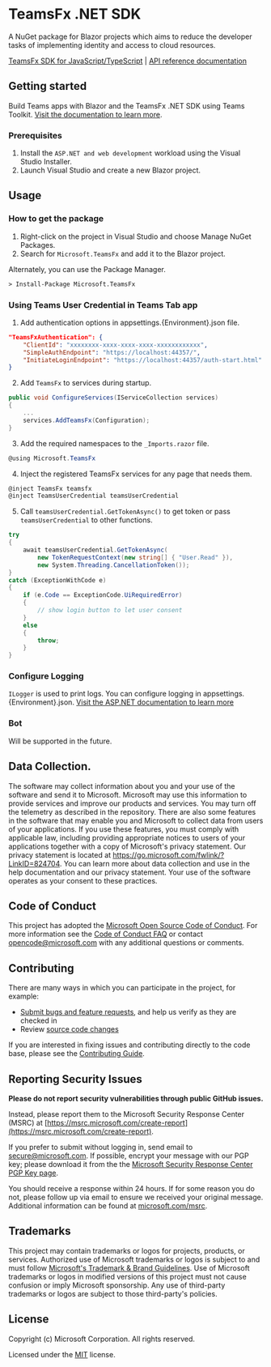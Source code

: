# TeamsFx .NET SDK

A NuGet package for Blazor projects which aims to reduce the developer tasks of implementing identity and access to cloud resources.

[TeamsFx SDK for JavaScript/TypeScript](https://github.com/OfficeDev/TeamsFx/tree/main/packages/sdk) |
[API reference documentation](https://aka.ms/teamsfx-sdk-help)

## Getting started

Build Teams apps with Blazor and the TeamsFx .NET SDK using Teams Toolkit. [Visit the documentation to learn more](https://docs.microsoft.com/en-us/microsoftteams/platform/toolkit/visual-studio-overview).

### Prerequisites

1. Install the `ASP.NET and web development` workload using the Visual Studio Installer.
2. Launch Visual Studio and create a new Blazor project.

## Usage

### How to get the package

1. Right-click on the project in Visual Studio and choose Manage NuGet Packages.
2. Search for `Microsoft.TeamsFx` and add it to the Blazor project.

Alternately, you can use the Package Manager.

```ps
> Install-Package Microsoft.TeamsFx
```

### Using Teams User Credential in Teams Tab app

1. Add authentication options in appsettings.{Environment}.json file.
```json
"TeamsFxAuthentication": {
    "ClientId": "xxxxxxxx-xxxx-xxxx-xxxx-xxxxxxxxxxxx",
    "SimpleAuthEndpoint": "https://localhost:44357/",
    "InitiateLoginEndpoint": "https://localhost:44357/auth-start.html"
}
```
2. Add `TeamsFx` to services during startup.
```csharp
public void ConfigureServices(IServiceCollection services)
{
    ...
    services.AddTeamsFx(Configuration);
}
```
3. Add the required namespaces to the `_Imports.razor` file.
```csharp
@using Microsoft.TeamsFx
```
4. Inject the registered TeamsFx services for any page that needs them.
```csharp
@inject TeamsFx teamsfx
@inject TeamsUserCredential teamsUserCredential
```
5. Call `teamsUserCredential.GetTokenAsync()` to get token or pass `teamsUserCredential` to other functions.
```csharp
try
{
    await teamsUserCredential.GetTokenAsync(
        new TokenRequestContext(new string[] { "User.Read" }),
        new System.Threading.CancellationToken());
}
catch (ExceptionWithCode e)
{
    if (e.Code == ExceptionCode.UiRequiredError)
    {
        // show login button to let user consent
    }
    else
    {
        throw;
    }
}
```

### Configure Logging
`ILogger` is used to print logs. You can configure logging in appsettings.{Environment}.json. [Visit the ASP.NET documentation to learn more](https://docs.microsoft.com/en-us/aspnet/core/fundamentals/logging/?view=aspnetcore-5.0#configure-logging-1) 

### Bot
Will be supported in the future.

## Data Collection.

The software may collect information about you and your use of the software and send it to Microsoft. Microsoft may use this information to provide services and improve our products and services. You may turn off the telemetry as described in the repository. There are also some features in the software that may enable you and Microsoft to collect data from users of your applications. If you use these features, you must comply with applicable law, including providing appropriate notices to users of your applications together with a copy of Microsoft's privacy statement. Our privacy statement is located at https://go.microsoft.com/fwlink/?LinkID=824704. You can learn more about data collection and use in the help documentation and our privacy statement. Your use of the software operates as your consent to these practices.

## Code of Conduct

This project has adopted the [Microsoft Open Source Code of Conduct](https://opensource.microsoft.com/codeofconduct/). For more information see the [Code of Conduct FAQ](https://opensource.microsoft.com/codeofconduct/faq/) or contact [opencode@microsoft.com](mailto:opencode@microsoft.com) with any additional questions or comments.

## Contributing

There are many ways in which you can participate in the project, for example:

- [Submit bugs and feature requests](https://github.com/OfficeDev/TeamsFx/issues), and help us verify as they are checked in
- Review [source code changes](https://github.com/OfficeDev/TeamsFx/pulls)

If you are interested in fixing issues and contributing directly to the code base, please see the [Contributing Guide](./CONTRIBUTING.md).

## Reporting Security Issues

**Please do not report security vulnerabilities through public GitHub issues.**

Instead, please report them to the Microsoft Security Response Center (MSRC) at [https://msrc.microsoft.com/create-report](https://msrc.microsoft.com/create-report).

If you prefer to submit without logging in, send email to [secure@microsoft.com](mailto:secure@microsoft.com). If possible, encrypt your message with our PGP key; please download it from the the [Microsoft Security Response Center PGP Key page](https://www.microsoft.com/en-us/msrc/pgp-key-msrc).

You should receive a response within 24 hours. If for some reason you do not, please follow up via email to ensure we received your original message. Additional information can be found at [microsoft.com/msrc](https://www.microsoft.com/msrc).

## Trademarks

This project may contain trademarks or logos for projects, products, or services. Authorized use of Microsoft trademarks or logos is subject to and must follow [Microsoft's Trademark & Brand Guidelines](https://www.microsoft.com/en-us/legal/intellectualproperty/trademarks/usage/general). Use of Microsoft trademarks or logos in modified versions of this project must not cause confusion or imply Microsoft sponsorship. Any use of third-party trademarks or logos are subject to those third-party's policies.

## License

Copyright (c) Microsoft Corporation. All rights reserved.

Licensed under the [MIT](LICENSE.txt) license.
